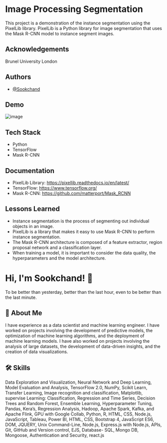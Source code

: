 
# Image Processing Segmentation

This project is a demonstration of the instance segmentation using the PixelLib library. PixelLib is a Python library for image segmentation that uses the Mask R-CNN model to instance segment images.
## Acknowledgements
Brunel University London
## Authors

- [@Sookchand](https://github.com/Sookchand)


## Demo

![image](https://user-images.githubusercontent.com/34344439/210080859-a081ffba-2a12-4303-a396-bf1f975c6cf3.png)


## Tech Stack
- Python
- TensorFlow
- Mask R-CNN


## Documentation

- PixelLib Library: https://pixellib.readthedocs.io/en/latest/
- TensorFlow: https://www.tensorflow.org/
- Mask R-CNN: https://github.com/matterport/Mask_RCNN

## Lessons Learned

- Instance segmentation is the process of segmenting out individual objects in an image.
- PixelLib is a library that makes it easy to use Mask R-CNN to perform instance segmentation.
- The Mask R-CNN architecture is composed of a feature extractor, region proposal network and a classification layer.
- When training a model, it is important to consider the data quality, the hyperparameters and the model architecture.
# Hi, I'm Sookchand! 👋
To be better than yesterday, better than the last hour, even to be better than the last
minute.


## 🚀 About Me
I have experience as a data scientist and machine learning engineer. I have worked on
projects involving the development of predictive models, the optimization of machine
learning algorithms, and the deployment of machine learning models. I have also worked on
projects involving the analysis of large datasets, the development of data-driven insights,
and the creation of data visualizations.
## 🛠 Skills
Data Exploration and Visualization, Neural Network and Deep Learning, Model Evaluation
and Analysis, TensorFlow 2.0, NumPy, Scikit Learn, Transfer Learning, Image recognition and
classification, Matplotlib, supervise Learning: Classification, Regression and Time Series,
Decision Trees and Random Forest, Ensemble Learning, Hyperparameter Tuning, Pandas,
Kera’s, Regression Analysis, Hadoop, Apache Spark, Kafka, and Apache Flink, GPU with
Google Collab, Python, R, HTML, CSS, Node.js, JavaScript, Tableau, Power BI, HTML, CSS,
Bootstrap 4, JavaScript ES6, DOM, JQUERY, Unix Command-Line, Node.js, Express.js with Node.js,
APIs, Git, GitHub and Version control, EJS, Database- SQL, Mongo DB, Mongoose, Authentication and
Security, react.js

